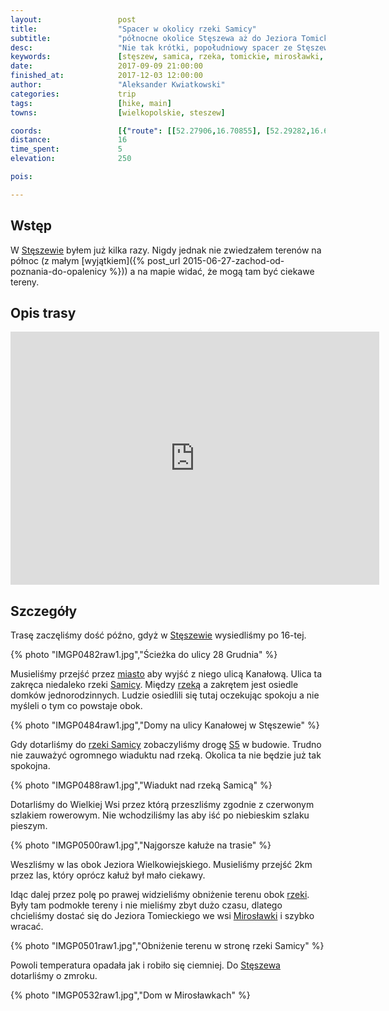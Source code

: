 ```yaml
---
layout:                 post
title:                  "Spacer w okolicy rzeki Samicy"
subtitle:               "północne okolice Stęszewa aż do Jeziora Tomickiego"
desc:                   "Nie tak krótki, popołudniowy spacer ze Stęszewa na północ, wzdłuż okolic rzeki Samicy. Celem było Jezioro Tomickie we wsi Mirosławki."
keywords:               [stęszew, samica, rzeka, tomickie, mirosławki, droga s5]
date:                   2017-09-09 21:00:00
finished_at:            2017-12-03 12:00:00
author:                 "Aleksander Kwiatkowski"
categories:             trip
tags:                   [hike, main]
towns:                  [wielkopolskie, steszew]

coords:                 [{"route": [[52.27906,16.70855], [52.29282,16.68924], [52.29061,16.67079], [52.29644,16.67061], [52.31381,16.64469], [52.31271,16.63534], [52.30463,16.65585]], "type": "hike"}]
distance:               16
time_spent:             5
elevation:              250  

pois:

---
```


[wiki-steszew]: https://pl.wikipedia.org/wiki/St%C4%99szew
[wiki-samica-rzeka]: https://pl.wikipedia.org/wiki/Samica_St%C4%99szewska
[wiki-s5]: https://pl.wikipedia.org/wiki/Droga_ekspresowa_S5_(Polska)
[wiki-miroslawki]: https://pl.wikipedia.org/wiki/Miros%C5%82awki


Wstęp
-----

W [Stęszewie][wiki-steszew] byłem już kilka razy. Nigdy jednak nie zwiedzałem terenów
na północ (z małym [wyjątkiem]({% post_url 2015-06-27-zachod-od-poznania-do-opalenicy %}))
a na mapie widać, że mogą tam być ciekawe tereny.

Opis trasy
----------

<iframe height='405' width='590' frameborder='0' allowtransparency='true' scrolling='no' src='https://www.strava.com/activities/1179175484/embed/0e24c183987c1cf44cb33be6066a782504bc2578'></iframe>

Szczegóły
---------

Trasę zaczęliśmy dość późno, gdyż w [Stęszewie][wiki-steszew] wysiedliśmy
po 16-tej.

{% photo "IMGP0482raw1.jpg","Ścieżka do ulicy 28 Grudnia" %}

Musieliśmy przejść przez [miasto][wiki-steszew] aby wyjść z niego ulicą
Kanałową. Ulica ta zakręca niedaleko rzeki [Samicy][wiki-samica-rzeka].
Między [rzeką][wiki-samica-rzeka] a zakrętem jest osiedle
domków jednorodzinnych. Ludzie osiedlili się tutaj oczekując spokoju
a nie myśleli o tym co powstaje obok.

{% photo "IMGP0484raw1.jpg","Domy na ulicy Kanałowej w Stęszewie" %}

Gdy dotarliśmy do [rzeki Samicy][wiki-samica-rzeka] zobaczyliśmy
drogę [S5][wiki-s5] w budowie. Trudno nie zauważyć ogromnego wiaduktu nad
rzeką. Okolica ta nie będzie już tak spokojna.

{% photo "IMGP0488raw1.jpg","Wiadukt nad rzeką Samicą" %}

Dotarliśmy do Wielkiej Wsi przez którą przeszliśmy zgodnie
z czerwonym szlakiem rowerowym. Nie wchodziliśmy las aby iść po niebieskim
szlaku pieszym.

{% photo "IMGP0500raw1.jpg","Najgorsze kałuże na trasie" %}

Weszliśmy w las obok Jeziora Wielkowiejskiego. Musieliśmy przejść 2km przez las,
który oprócz kałuż był mało ciekawy.

Idąc dalej przez polę po prawej widzieliśmy obniżenie terenu obok
[rzeki][wiki-samica-rzeka]. Były tam podmokłe tereny i nie mieliśmy zbyt dużo
czasu, dlatego chcieliśmy dostać się do Jeziora Tomieckiego we
wsi [Mirosławki][wiki-miroslawki] i szybko wracać.

{% photo "IMGP0501raw1.jpg","Obniżenie terenu w stronę rzeki Samicy" %}

Powoli temperatura opadała jak i robiło się ciemniej.
Do [Stęszewa][wiki-steszew] dotarliśmy o zmroku.

{% photo "IMGP0532raw1.jpg","Dom w Mirosławkach" %}
